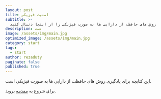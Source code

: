 ```yaml
---
layout: post
title: امنیت فیزیکی
subtitle: >-
  روش های حافظت از دارایی ها به صورت فیزیکی را از اینجا دنبال کنید
description: تست
image: /assets/img/main.jpg
optimized_image: /assets/img/main.jpg
category: start
tags:
  - start
author: rezaduty
paginate: false
published: true
---
```



این کتابچه برای یادگیری روش های حافظت از دارایی ها به صورت فیزیکی است.

برای شروع به [مقدمه](https://physicalsecurity.ir/%D9%85%D9%82%D8%AF%D9%85%D9%87/) بروید.
